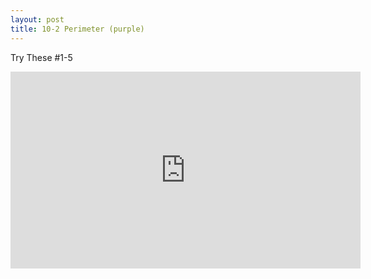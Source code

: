 ```yaml
---
layout: post
title: 10-2 Perimeter (purple)
---
```

Try These #1-5
<iframe width="560" height="315" src="https://www.youtube.com/embed/cLmyZsDFJTE" frameborder="0" allowfullscreen></iframe>
